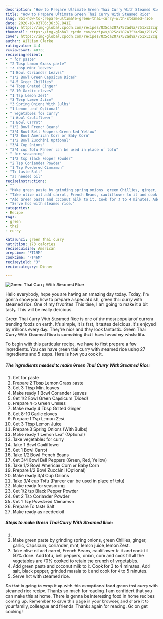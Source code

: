 ```yaml
---
description: "How to Prepare Ultimate Green Thai Curry With Steamed Rice"
title: "How to Prepare Ultimate Green Thai Curry With Steamed Rice"
slug: 851-how-to-prepare-ultimate-green-thai-curry-with-steamed-rice
date: 2020-10-03T06:36:37.841Z
image: https://img-global.cpcdn.com/recipes/025ca207a752ad9a/751x532cq70/green-thai-curry-with-steamed-rice-recipe-main-photo.jpg
thumbnail: https://img-global.cpcdn.com/recipes/025ca207a752ad9a/751x532cq70/green-thai-curry-with-steamed-rice-recipe-main-photo.jpg
cover: https://img-global.cpcdn.com/recipes/025ca207a752ad9a/751x532cq70/green-thai-curry-with-steamed-rice-recipe-main-photo.jpg
author: William Clarke
ratingvalue: 4.4
reviewcount: 48733
recipeingredient:
- " for paste"
- "2 Tbsp Lemon Grass paste"
- "3 Tbsp Mint leaves"
- "1 Bowl Coriander Leaves"
- "1/2 Bowl Green Capsicum Diced"
- "4-5 Green Chillies"
- "4 Tbsp Grated Ginger"
- "8-10 Garlic cloves"
- "1 Tsp Lemon Zest"
- "3 Tbsp Lemon Juice"
- "3 Spring Onions With Bulbs"
- "1 Lemon Leaf Optional"
- " vegetables for curry"
- "1 Bowl Cauliflower"
- "1 Bowl Carrot"
- "1/2 Bowl French Beans"
- "3/4 Bowl Bell Peppers Green Red Yellow"
- "1/2 Bowl American Corn or Baby Corn"
- "1/2 Bowl Zucchini Optional"
- "3/4 Cup Onions"
- "3/4 cup Tofu Paneer can be used in place of tofu"
- " for seasoning"
- "1/2 tsp Black Pepper Powder"
- "2 Tsp Coriander Powder"
- "1 Tsp Powdered Cinnamon"
- "To taste Salt"
- "as needed oil"
recipeinstructions:
- ""
- "Make green paste by grinding spring onions, green Chillies, ginger, garlic, Capsicum, coriander, mint, lemon juice, lemon Zest."
- "Take olive oil add carrot, French Beans, cauliflower to it and cook till 50% done. Add tofu, bell peppers, onion, corn and cook till all the vegetables are 70% cooked to retain the crunch of vegetables."
- "Add green paste and coconut milk to it. Cook for 3 to 4 minutes. Add salt, black pepper, grinded masala to it and cook for 4 to 5 minutes."
- "Serve hot with steamed rice."
categories:
- Recipe
tags:
- green
- thai
- curry

katakunci: green thai curry 
nutrition: 173 calories
recipecuisine: American
preptime: "PT19M"
cooktime: "PT46M"
recipeyield: "3"
recipecategory: Dinner

---
```



![Green Thai Curry With Steamed Rice](https://img-global.cpcdn.com/recipes/025ca207a752ad9a/751x532cq70/green-thai-curry-with-steamed-rice-recipe-main-photo.jpg)

Hello everybody, hope you are having an amazing day today. Today, I'm gonna show you how to prepare a special dish, green thai curry with steamed rice. One of my favorites. This time, I am going to make it a bit tasty. This will be really delicious.

Green Thai Curry With Steamed Rice is one of the most popular of current trending foods on earth. It's simple, it is fast, it tastes delicious. It's enjoyed by millions every day. They're nice and they look fantastic. Green Thai Curry With Steamed Rice is something that I have loved my whole life.




To begin with this particular recipe, we have to first prepare a few ingredients. You can have green thai curry with steamed rice using 27 ingredients and 5 steps. Here is how you cook it.

<!--inarticleads1-->

##### The ingredients needed to make Green Thai Curry With Steamed Rice:

1. Get  for paste
1. Prepare 2 Tbsp Lemon Grass paste
1. Get 3 Tbsp Mint leaves
1. Make ready 1 Bowl Coriander Leaves
1. Get 1/2 Bowl Green Capsicum (Diced)
1. Prepare 4-5 Green Chillies
1. Make ready 4 Tbsp Grated Ginger
1. Get 8-10 Garlic cloves
1. Prepare 1 Tsp Lemon Zest
1. Get 3 Tbsp Lemon Juice
1. Prepare 3 Spring Onions (With Bulbs)
1. Make ready 1 Lemon Leaf (Optional)
1. Take  vegetables for curry
1. Take 1 Bowl Cauliflower
1. Get 1 Bowl Carrot
1. Take 1/2 Bowl French Beans
1. Get 3/4 Bowl Bell Peppers (Green, Red, Yellow)
1. Take 1/2 Bowl American Corn or Baby Corn
1. Prepare 1/2 Bowl Zucchini (Optional)
1. Make ready 3/4 Cup Onions
1. Take 3/4 cup Tofu (Paneer can be used in place of tofu)
1. Make ready  for seasoning
1. Get 1/2 tsp Black Pepper Powder
1. Get 2 Tsp Coriander Powder
1. Get 1 Tsp Powdered Cinnamon
1. Prepare To taste Salt
1. Make ready as needed oil




<!--inarticleads2-->

##### Steps to make Green Thai Curry With Steamed Rice:

1. 
1. Make green paste by grinding spring onions, green Chillies, ginger, garlic, Capsicum, coriander, mint, lemon juice, lemon Zest.
1. Take olive oil add carrot, French Beans, cauliflower to it and cook till 50% done. Add tofu, bell peppers, onion, corn and cook till all the vegetables are 70% cooked to retain the crunch of vegetables.
1. Add green paste and coconut milk to it. Cook for 3 to 4 minutes. Add salt, black pepper, grinded masala to it and cook for 4 to 5 minutes.
1. Serve hot with steamed rice.




So that is going to wrap it up with this exceptional food green thai curry with steamed rice recipe. Thanks so much for reading. I am confident that you can make this at home. There is gonna be interesting food in home recipes coming up. Remember to save this page in your browser, and share it to your family, colleague and friends. Thanks again for reading. Go on get cooking!
